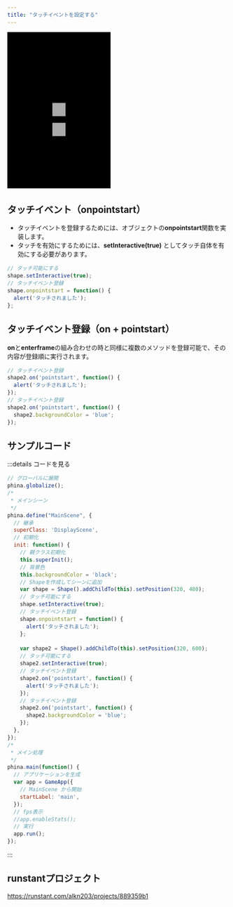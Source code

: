 ```yaml
---
title: "タッチイベントを設定する"
---
```


![event-touch](/images/event-touch.png)

## タッチイベント（onpointstart）
* タッチイベントを登録するためには、オブジェクトの**onpointstart**関数を実装します。
* タッチを有効にするためには、**setInteractive(true)** としてタッチ自体を有効にする必要があります。

```js
// タッチ可能にする
shape.setInteractive(true);
// タッチイベント登録
shape.onpointstart = function() {
  alert('タッチされました');
};
```

## タッチイベント登録（on + pointstart）
**on**と**enterframe**の組み合わせの時と同様に複数のメソッドを登録可能で、その内容が登録順に実行されます。

```js
// タッチイベント登録
shape2.on('pointstart', function() {
  alert('タッチされました');
});
// タッチイベント登録
shape2.on('pointstart', function() {
  shape2.backgroundColor = 'blue';  
});
```

## サンプルコード
:::details コードを見る
```js
// グローバルに展開
phina.globalize();
/*
 * メインシーン
 */
phina.define("MainScene", {
  // 継承
  superClass: 'DisplayScene',
  // 初期化
  init: function() {
    // 親クラス初期化
    this.superInit();
    // 背景色
    this.backgroundColor = 'black';
    // Shapeを作成してシーンに追加
    var shape = Shape().addChildTo(this).setPosition(320, 480);
    // タッチ可能にする
    shape.setInteractive(true);
    // タッチイベント登録
    shape.onpointstart = function() {
      alert('タッチされました');
    };
    
    var shape2 = Shape().addChildTo(this).setPosition(320, 600);
    // タッチ可能にする
    shape2.setInteractive(true);
    // タッチイベント登録
    shape2.on('pointstart', function() {
      alert('タッチされました');
    });
    // タッチイベント登録
    shape2.on('pointstart', function() {
      shape2.backgroundColor = 'blue';  
    });
  },
});
/*
 * メイン処理
 */
phina.main(function() {
  // アプリケーションを生成
  var app = GameApp({
    // MainScene から開始
    startLabel: 'main',
  });
  // fps表示
  //app.enableStats();
  // 実行
  app.run();
});
```
:::

## runstantプロジェクト
https://runstant.com/alkn203/projects/889359b1
